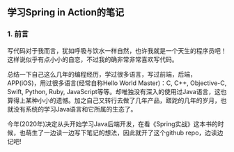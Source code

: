 ## 学习Spring in Action的笔记

### 1. 前言

写代码对于我而言，犹如呼吸与饮水一样自然，也许我就是一个天生的程序员吧！这样说似乎有点小小的自恋，不过我的确非常非常喜欢写代码。

总结一下自己这么几年的编程经历，学过很多语言，写过前端，后端，APP(iOS)，用过很多语言(经常自称Hello World Master)：C, C++, Objective-C, Swift, Python, Ruby, JavaScript等等。却唯独没有深入的使用过Java语言，这也算得上某种小小的遗憾。加之自己又转行去做了几年产品，蹉跎的几年的岁月，也就没有系统的学习Java语言和它所属的生态了。

今年(2020年)决定从头开始学习Java后端开发，在看《Spring实战》这本书的时候，也萌生了一边读一边写下笔记的想法，因此就开了这个github repo，边读边记吧!






